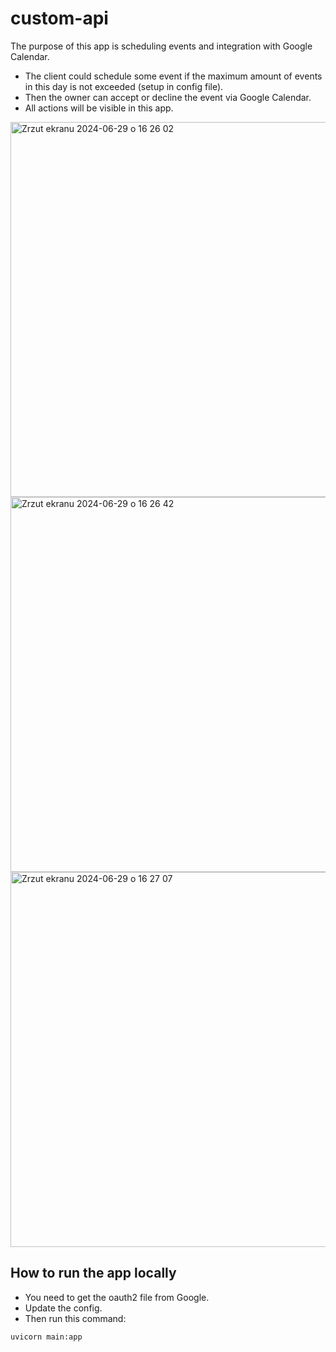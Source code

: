 # custom-api
 
The purpose of this app is scheduling events and integration with Google Calendar.
- The client could schedule some event if the maximum amount of events in this day is not exceeded (setup in config file).
- Then the owner can accept or decline the event via Google Calendar.
- All actions will be visible in this app.

<img width="600" alt="Zrzut ekranu 2024-06-29 o 16 26 02" src="https://github.com/Tomeszx/calendar-app/assets/91263441/de15b3e3-a8dc-4729-9ddc-304d759a3ac8">
<img width="600" alt="Zrzut ekranu 2024-06-29 o 16 26 42" src="https://github.com/Tomeszx/calendar-app/assets/91263441/183d1253-4295-4d91-9d2f-51b27c6159fa">
<img width="600" alt="Zrzut ekranu 2024-06-29 o 16 27 07" src="https://github.com/Tomeszx/calendar-app/assets/91263441/3c34318e-dff0-4dea-b5e2-626faa0480b8">

## How to run the app locally
- You need to get the oauth2 file from Google.
- Update the config.
- Then run this command:
```
uvicorn main:app
```

